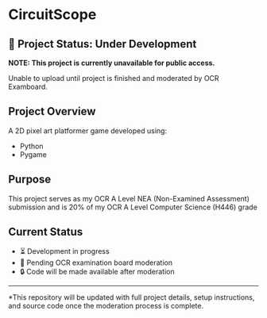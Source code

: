 # CircuitScope

## 🚧 Project Status: Under Development
**NOTE: This project is currently unavailable for public access.**

Unable to upload until project is finished and moderated by OCR Examboard.

## Project Overview
A 2D pixel art platformer game developed using:
- Python
- Pygame

## Purpose
This project serves as my OCR A Level NEA (Non-Examined Assessment) submission and is 20% of my OCR A Level Computer Science (H446) grade

## Current Status
- ⏳ Development in progress
- 📝 Pending OCR examination board moderation
- 🔒 Code will be made available after moderation 

---
*This repository will be updated with full project details, setup instructions, and source code once the moderation process is complete.
